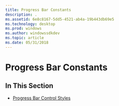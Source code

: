 ```yaml
---
title: Progress Bar Constants
description: .
ms.assetid: 6e8c8167-5dd5-4521-ab4a-19b443db69e5
ms.technology: desktop
ms.prod: windows
ms.author: windowssdkdev
ms.topic: article
ms.date: 05/31/2018
---
```


# Progress Bar Constants

## In This Section

-   [Progress Bar Control Styles](progress-bar-control-styles.md)

 

 




